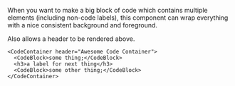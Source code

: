 When you want to make a big block of code which contains multiple elements (including non-code labels), this component can wrap everything with a nice consistent background and foreground.

Also allows a header to be rendered above.

```
<CodeContainer header="Awesome Code Container">
  <CodeBlock>some thing;</CodeBlock>
  <h3>a label for next thing</h3>
  <CodeBlock>some other thing;</CodeBlock>
</CodeContainer>
```
